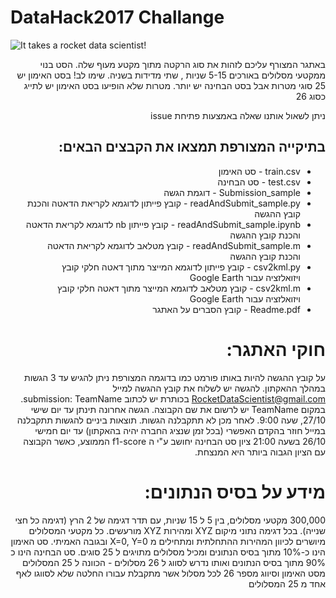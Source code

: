 # DataHack2017 Challange

![It takes a rocket data scientist!](https://github.com/RocketDataScientist/DataHack-2017/blob/master/logo.jpg "It takes a rocket data scientist!")

<div dir="rtl">

באתגר המצורף עליכם לזהות את סוג הרקטה מתוך מקטע מעוף שלה. 
הסט בנוי ממקטעי מסלולים באורכים 5-15 שניות , שתי מדידות בשניה.
שימו לב! בסט האימון יש 25 סוגי מטרות אבל בסט הבחינה יש יותר. מטרות שלא הופיעו בסט האימון יש לתייג כסוג 26

ניתן לשאול אותנו שאלה באמצעות פתיחת issue

## בתיקייה המצורפת תמצאו את הקבצים הבאים:

* train.csv - סט האימון
* test.csv - סט הבחינה
* Submission_sample - דוגמת הגשה
* readAndSubmit_sample.py - קובץ פייתון לדוגמא לקריאת הדאטה והכנת קובץ ההגשה
* readAndSubmit_sample.ipynb - קובץ פייתון nb לדוגמא לקריאת הדאטה והכנת קובץ ההגשה
* readAndSubmit_sample.m - קובץ מטלאב לדוגמא לקריאת הדאטה והכנת קובץ ההגשה
* csv2kml.py - קובץ פייתון לדוגמא המייצר מתוך דאטה חלקי קובץ ויזואלזציה עבור Google Earth
* csv2kml.m - קובץ מטלאב לדוגמא המייצר מתוך דאטה חלקי קובץ ויזואלזציה עבור Google Earth
* Readme.pdf - קובץ הסברים על האתגר

# חוקי האתגר:

על קובץ ההגשה להיות באותו פורמט כמו בדוגמה המצורפת
ניתן להגיש עד 3 הגשות במהלך ההאקתון.
 להגשה יש לשלוח את קובץ ההגשה למייל RocketDataScientist@gmail.com
בכותרת יש לכתוב submission: TeamName. במקום TeamName יש לרשום את שם הקבוצה.
הגשה אחרונה תינתן עד יום שישי 27/10, שעה 9:00. לאחר מכן לא תתקבלנה הגשות.
תוצאות ביניים להגשות תתקבלנה במייל חוזר בהקדם האפשרי (בכל זמן שנציג החברה יהיה בהאקתון) עד יום חמישי 26/10 בשעה 21:00
ציון סט הבחינה יחושב ע"י ה f1-score הממוצע, כאשר הקבוצה עם הציון הגבוה ביותר היא המנצחת.

# מידע על בסיס הנתונים:

300,000 מקטעי מסלולים, בין 5 ל 15 שניות, עם תדר דגימה של 2 הרץ (דגימה כל חצי שנייה).
בכל דגימה נתוני מיקום XYZ ומהירות XYZ מורעשים.
כל מקטעי המסלולים מיושרים לכיוון המהירות ההתחלתית ומתחילים מ X=0, Y=0 ובגובה האמיתי.
סט האימון הינו כ-10% מתוך בסיס הנתונים ומכיל מסלולים מתויגים ל 25 סוגים.
סט הבחינה הינו כ 90% מתוך בסיס הנתונים ואותו נדרש לסווג ל 26 מסלולים - הכוונה ל 25 המסלולים מסט האימון וסיווג מספר 26 לכל מסלול אשר מתקבלת עבורו החלטה שלא לסווגו לאף אחד מ 25 המסלולים 


</div>
